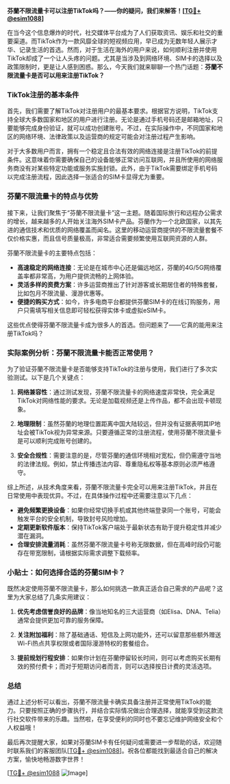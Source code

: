 **芬蘭不限流量卡可以注册TikTok吗？——你的疑问，我们来解答！[[TG💪+ @esim1088](https://t.me/s/esim1088)]**

在当今这个信息爆炸的时代，社交媒体平台成为了人们获取资讯、娱乐和社交的重要渠道。而TikTok作为一款风靡全球的短视频应用，早已成为无数年轻人展示才华、记录生活的首选。然而，对于生活在海外的用户来说，如何顺利注册并使用TikTok却成了一个让人头疼的问题。尤其是当涉及到网络环境、SIM卡的选择以及政策限制时，更是让人感到困惑。那么，今天我们就来聊聊一个热门话题：**芬蘭不限流量卡是否可以用来注册TikTok？**

### TikTok注册的基本条件

首先，我们需要了解TikTok对注册用户的最基本要求。根据官方说明，TikTok支持全球大多数国家和地区的用户进行注册。无论是通过手机号码还是邮箱地址，只要能够完成身份验证，就可以成功创建账号。不过，在实际操作中，不同国家和地区的网络环境、法律政策以及运营商的规定可能会对注册过程产生影响。

对于大多数用户而言，拥有一个稳定且合法有效的网络连接是注册TikTok的前提条件。这意味着你需要确保自己的设备能够正常访问互联网，并且所使用的网络服务商没有对某些特定功能或服务实施封锁。此外，由于TikTok需要绑定手机号码以完成注册流程，因此选择一张适合的SIM卡显得尤为重要。

### 芬蘭不限流量卡的特点与优势

接下来，让我们聚焦于“芬蘭不限流量卡”这一主题。随着国际旅行和远程办公需求的增长，越来越多的人开始关注海外SIM卡产品。芬蘭作为一个北欧国家，以其先进的通信技术和优质的网络覆盖而闻名。这里的移动运营商提供的不限流量套餐不仅价格实惠，而且信号质量极高，非常适合需要频繁使用互联网资源的人群。

芬蘭不限流量卡的主要特点包括：

- **高速稳定的网络连接**：无论是在城市中心还是偏远地区，芬蘭的4G/5G网络覆盖率都非常高，为用户提供流畅的上网体验。
- **灵活多样的资费方案**：许多运营商推出了针对游客或长期居住者的特殊套餐，比如包月不限流量、漫游优惠等。
- **便捷的购买方式**：如今，许多电商平台都提供芬蘭SIM卡的在线订购服务，用户只需填写相关信息即可轻松获得实体卡或虚拟eSIM卡。

这些优点使得芬蘭不限流量卡成为很多人的首选。但问题来了——它真的能用来注册TikTok吗？

### 实际案例分析：芬蘭不限流量卡能否正常使用？

为了验证芬蘭不限流量卡是否能够支持TikTok的注册与使用，我们进行了多次实验测试。以下是几个关键点：

1. **网络兼容性**：通过测试发现，芬蘭不限流量卡的网络速度非常快，完全满足TikTok对网络性能的要求。无论是加载视频还是上传作品，都不会出现卡顿现象。
   
2. **地理限制**：虽然芬蘭的地理位置距离中国大陆较远，但并没有证据表明其IP地址会被TikTok视为异常来源。只要遵循正常的注册流程，使用芬蘭不限流量卡是可以顺利完成账号创建的。

3. **安全合规性**：需要注意的是，尽管芬蘭的通信环境相对宽松，但仍需遵守当地的法律法规。例如，禁止传播违法内容、尊重隐私权等基本原则必须严格遵守。

综上所述，从技术角度来看，芬蘭不限流量卡完全可以用来注册TikTok，并且在日常使用中表现优异。不过，在具体操作过程中还需要注意以下几点：

- **避免频繁更换设备**：如果你经常切换手机或其他终端登录同一个账号，可能会触发平台的安全机制，导致封号风险增加。
- **定期更新软件版本**：保持TikTok客户端处于最新状态有助于提升稳定性并减少潜在漏洞。
- **合理安排流量消耗**：虽然芬蘭不限流量卡号称无限数据，但在高峰时段仍可能存在带宽限制，请根据实际需求调整下载频率。

### 小贴士：如何选择合适的芬蘭SIM卡？

既然决定使用芬蘭不限流量卡，那么如何挑选一款真正适合自己需求的产品呢？这里为大家总结了几条实用建议：

1. **优先考虑信誉良好的品牌**：像当地知名的三大运营商（如Elisa、DNA、Telia）通常会提供更加可靠的服务保障。
   
2. **关注附加福利**：除了基础通话、短信及上网功能外，还可以留意那些额外赠送Wi-Fi热点共享权限或者国际漫游特权的套餐组合。
   
3. **提前规划行程安排**：如果你计划在芬蘭停留较长时间，则可以考虑购买长期有效的预付费卡；而对于短期访问者而言，则可以选择按日计费的灵活选项。

### 总结

通过上述分析可以看出，芬蘭不限流量卡确实具备注册并正常使用TikTok的能力。只要按照正确的步骤执行，并结合实际情况做出合理选择，就能享受到这款流行社交软件带来的乐趣。当然啦，在享受便利的同时也不要忘记维护网络安全和个人权益哦！

最后再次提醒大家，如果对芬蘭SIM卡有任何疑问或需要进一步帮助的话，欢迎随时联系我们的客服团队[[TG💪+ @esim1088](https://t.me/s/esim1088)]。祝各位都能找到最适合自己的解决方案，愉快地畅游数字世界！

[[TG💪+ @esim1088](https://t.me/s/esim1088) ![Image](https://i.postimg.cc/4NQfJmqS/Snipaste-2025-05-13-00-14-12.png)]